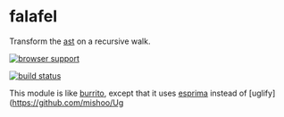 # falafel

Transform the [ast](http://en.wikipedia.org/wiki/Abstract_syntax_tree) on a
recursive walk.

[![browser support](http://ci.testling.com/substack/node-falafel.png)](http://ci.testling.com/substack/node-falafel)

[![build status](https://secure.travis-ci.org/substack/node-falafel.png)](http://travis-ci.org/substack/node-falafel)

This module is like [burrito](https://github.com/substack/node-burrito),
except that it uses [esprima](http://esprima.org) instead of
[uglify](https://github.com/mishoo/Ug